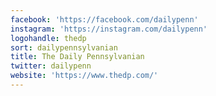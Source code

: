 ```yaml
---
facebook: 'https://facebook.com/dailypenn'
instagram: 'https://instagram.com/dailypenn'
logohandle: thedp
sort: dailypennsylvanian
title: The Daily Pennsylvanian
twitter: dailypenn
website: 'https://www.thedp.com/'
---
```

